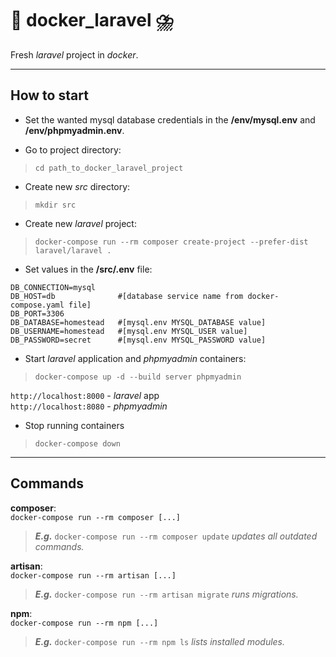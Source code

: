 # :rainbow: docker_laravel :cloud_with_lightning_and_rain:
Fresh *laravel* project in *docker*.

---

## How to start

- Set the wanted mysql database credentials in the **/env/mysql.env** and **/env/phpmyadmin.env**.

- Go to project directory:
>`cd path_to_docker_laravel_project`

- Create new *src* directory:
>`mkdir src`

- Create new *laravel* project:
>`docker-compose run --rm composer create-project --prefer-dist laravel/laravel .`

- Set values in the **/src/.env** file:
```
DB_CONNECTION=mysql
DB_HOST=db              #[database service name from docker-compose.yaml file]
DB_PORT=3306
DB_DATABASE=homestead   #[mysql.env MYSQL_DATABASE value]
DB_USERNAME=homestead   #[mysql.env MYSQL_USER value]
DB_PASSWORD=secret      #[mysql.env MYSQL_PASSWORD value]
```

- Start *laravel* application and *phpmyadmin* containers:
>`docker-compose up -d --build server phpmyadmin`

`http://localhost:8000` - *laravel* app <br />
`http://localhost:8080` - *phpmyadmin*

- Stop running containers
>`docker-compose down`

---

## Commands

**composer**:<br />
`docker-compose run --rm composer [...]`
>**_E.g._** `docker-compose run --rm composer update` *updates all outdated commands.*

**artisan**:<br />
`docker-compose run --rm artisan [...]`
>**_E.g._** `docker-compose run --rm artisan migrate` *runs migrations.*

**npm**:<br />
`docker-compose run --rm npm [...]`
>**_E.g._** `docker-compose run --rm npm ls` *lists installed modules.*
